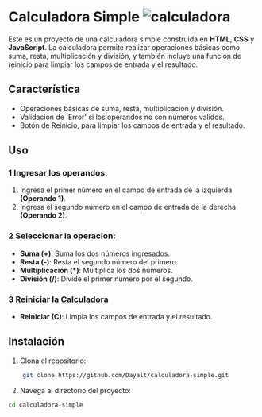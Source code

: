 # Calculadora Simple ![calculadora](https://img.icons8.com/?size=100&id=113570&format=png&color=000000)

Este es un proyecto de una calculadora simple construida en **HTML**, **CSS** y **JavaScript**. La calculadora permite realizar operaciones básicas como suma, resta, multiplicación y división, y también incluye una función de reinicio para limpiar los campos de entrada y el resultado.

## Característica 

- Operaciones básicas de suma, resta, multiplicación y división.
- Validación de 'Error' si los operandos no son números validos.
- Botón de Reinicio, para limpiar los campos de entrada y el resultado.

## Uso

### 1 Ingresar los operandos.
1. Ingresa el primer número en el campo de entrada de la izquierda **(Operando 1)**.
2. Ingresa el segundo número en el campo de entrada de la derecha **(Operando 2)**.

### 2 Seleccionar la operacion:

- **Suma (+)**: Suma los dos números ingresados.
- **Resta (-)**: Resta el segundo número del primero.
- **Multiplicación (*)**: Multiplica los dos números.
- **División (/)**: Divide el primer número por el segundo.

### 3 Reiniciar la Calculadora

- **Reiniciar (C)**: Limpia los campos de entrada y el resultado.

## Instalación

1. Clona el repositorio:
```bash
    git clone https://github.com/Dayalt/calculadora-simple.git
```

2. Navega al directorio del proyecto:

```bash
cd calculadora-simple
```